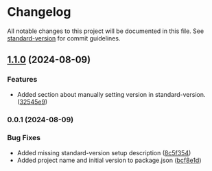 # Changelog

All notable changes to this project will be documented in this file. See [standard-version](https://github.com/conventional-changelog/standard-version) for commit guidelines.

## [1.1.0](https://gitlab.com/el-fly/gitcommands/compare/v1.0.0...v1.1.0) (2024-08-09)


### Features

* Added section about manually setting version in standard-version. ([32545e9](https://gitlab.com/el-fly/gitcommands/commit/32545e946491195e7ed7c35b52b5cb6a4bebe312))

### 0.0.1 (2024-08-09)


### Bug Fixes

* Added missing standard-version setup description ([8c5f354](https://gitlab.com/el-fly/gitcommands/commit/8c5f35406ee54e385213ca34b10af537bb1b9a6c))
* Added project name and initial version to package.json ([bcf8e1d](https://gitlab.com/el-fly/gitcommands/commit/bcf8e1dda3bc652e3caaa03ac242080f5e3ac357))
